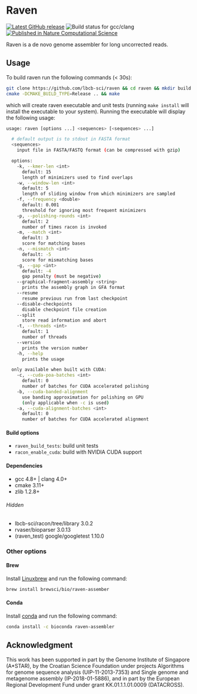 # Raven

[![Latest GitHub release](https://img.shields.io/github/release/lbcb-sci/raven.svg)](https://github.com/lbcb-sci/raven/releases/latest)
![Build status for gcc/clang](https://github.com/lbcb-sci/raven/actions/workflows/raven.yml/badge.svg)
[![Published in Nature Computational Science](https://img.shields.io/badge/published%20in-Nature%20Computational%20Science-blue)](https://www.nature.com/articles/s43588-021-00073-4)

Raven is a de novo genome assembler for long uncorrected reads.

## Usage
To build raven run the following commands (< 30s):

```bash
git clone https://github.com/lbcb-sci/raven && cd raven && mkdir build && cd build
cmake -DCMAKE_BUILD_TYPE=Release .. && make
```

which will create raven executable and unit tests (running `make install` will install the executable to your system). Running the executable will display the following usage:

```bash
usage: raven [options ...] <sequences> [<sequences> ...]

  # default output is to stdout in FASTA format
  <sequences>
    input file in FASTA/FASTQ format (can be compressed with gzip)

  options:
    -k, --kmer-len <int>
      default: 15
      length of minimizers used to find overlaps
    -w, --window-len <int>
      default: 5
      length of sliding window from which minimizers are sampled
    -f, --frequency <double>
      default: 0.001
      threshold for ignoring most frequent minimizers
    -p, --polishing-rounds <int>
      default: 2
      number of times racon is invoked
    -m, --match <int>
      default: 3
      score for matching bases
    -n, --mismatch <int>
      default: -5
      score for mismatching bases
    -g, --gap <int>
      default: -4
      gap penalty (must be negative)
    --graphical-fragment-assembly <string>
      prints the assembly graph in GFA format
    --resume
      resume previous run from last checkpoint
    --disable-checkpoints
      disable checkpoint file creation
    --split
      store read information and abort
    -t, --threads <int>
      default: 1
      number of threads
    --version
      prints the version number
    -h, --help
      prints the usage

  only available when built with CUDA:
    -c, --cuda-poa-batches <int>
      default: 0
      number of batches for CUDA accelerated polishing
    -b, --cuda-banded-alignment
      use banding approximation for polishing on GPU
      (only applicable when -c is used)
    -a, --cuda-alignment-batches <int>
      default: 0
      number of batches for CUDA accelerated alignment
```

#### Build options
- `raven_build_tests`: build unit tests
- `racon_enable_cuda`: build with NVIDIA CUDA support

#### Dependencies
- gcc 4.8+ | clang 4.0+
- cmake 3.11+
- zlib 1.2.8+

###### Hidden
- lbcb-sci/racon/tree/library 3.0.2
- rvaser/bioparser 3.0.13
- (raven_test) google/googletest 1.10.0

### Other options

#### Brew
Install [Linuxbrew](https://docs.brew.sh/Homebrew-on-Linux) and run the following command:

```bash
brew install brewsci/bio/raven-assember
```

#### Conda
Install [conda](https://conda.io/en/latest/miniconda.html) and run the following command:
```bash
conda install -c bioconda raven-assembler
```

## Acknowledgment
This work has been supported in part by the Genome Institute of Singapore (A\*STAR), by the Croatian Science Foundation under projects Algorithms for genome sequence analysis (UIP-11-2013-7353) and Single genome and metagenome assembly (IP-2018-01-5886), and in part by the European Regional Development Fund under grant KK.01.1.1.01.0009 (DATACROSS).
